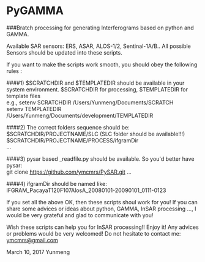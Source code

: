 # PyGAMMA   

###Bratch processing for generating Interferograms based on python and GAMMA.      

Available SAR sensors:  ERS, ASAR, ALOS-1/2, Sentinal-1A/B..   All possible Sensors should be updated into these scripts.          

If you want to make the scripts work smooth, you should obey the following rules :            

####1) $SCRATCHDIR and $TEMPLATEDIR should be available in your system environment. $SCRATCHDIR for processing, $TEMPLATEDIR for template files      
e.g., setenv SCRATCHDIR /Users/Yunmeng/Documents/SCRATCH       
      setenv TEMPLATEDIR /Users/Yunmeng/Documents/development/TEMPLATEDIR    
          
####2) The correct folders sequence should be:   
     $SCRATCHDIR/PROJECTNAME/SLC       (SLC folder should be available!!!)  
     $SCRATCHDIR/PROJECTNAME/PROCESS/ifgramDir  
     ...    
        
 ####3) pysar based _readfile.py  should be available.  So you'd better have pysar:       
      git clone https://github.com/ymcmrs/PySAR.git
      ...
      
 ####4) ifgramDir should be named like:  IFGRAM_PacayaT120F107AlosA_20080101-20090101_0111-0123   
     
     
If you set all the above OK, then these scripts shoul work for you! If you can share some advices or ideas about python, GAMMA, InSAR processing ..., I would be very grateful and glad to communicate with you!        
   
   
Wish these scripts can help you for InSAR processing!! Enjoy it!  Any advices or problems would be very welcomed!  Do not hesitate to contact me: ymcmrs@gmail.com        
 
   
   
 March 10, 2017   Yunmeng    
